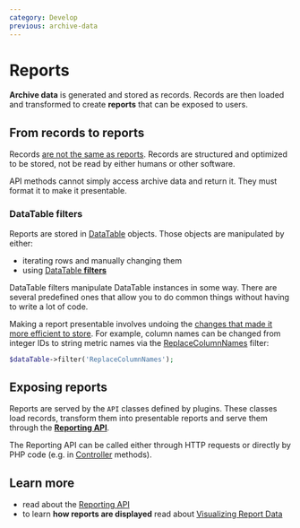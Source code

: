 ```yaml
---
category: Develop
previous: archive-data
---
```

# Reports

**Archive data** is generated and stored as records. Records are then loaded and transformed to create **reports** that can be exposed to users.

## From records to reports

Records [are not the same as reports](/guides/archiving#reports-vs-records). Records are structured and optimized to be stored, not be read by either humans or other software.

API methods cannot simply access archive data and return it. They must format it to make it presentable.

### DataTable filters

Reports are stored in [DataTable](/api-reference/Piwik/DataTable) objects. Those objects are manipulated by either:

- iterating rows and manually changing them
- using [DataTable **filters**](/api-reference/Piwik/DataTable/BaseFilter)

DataTable filters manipulate DataTable instances in some way. There are several predefined ones that allow you to do common things without having to write a lot of code.

Making a report presentable involves undoing the [changes that made it more efficient to store](/guides/archiving#record-storage-guidelines). For example, column names can be changed from integer IDs to string metric names via the [ReplaceColumnNames](/api-reference/Piwik/DataTable/Filter/ReplaceColumnNames)  filter:

```php
$dataTable->filter('ReplaceColumnNames');
```

## Exposing reports

Reports are served by the `API` classes defined by plugins. These classes load records, transform them into presentable reports and serve them through the [**Reporting API**](/guides/piwiks-reporting-api).

The Reporting API can be called either through HTTP requests or directly by PHP code (e.g. in [Controller](/api-reference/Piwik/Plugin/Controller) methods).

## Learn more

- read about the [Reporting API](/guides/piwiks-reporting-api)
- to learn **how reports are displayed** read about [Visualizing Report Data](/guides/visualizing-report-data)
